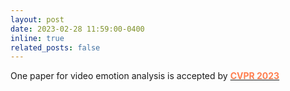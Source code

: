 ```yaml
---
layout: post
date: 2023-02-28 11:59:00-0400
inline: true
related_posts: false
---
```

One paper for video emotion analysis is accepted by [<b><font color=coral>CVPR 2023</font></b>](https://openaccess.thecvf.com/content/CVPR2023/papers/Zhang_Weakly_Supervised_Video_Emotion_Detection_and_Prediction_via_Cross-Modal_Temporal_CVPR_2023_paper.pdf)
